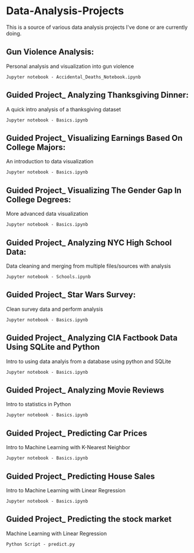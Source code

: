# Data-Analysis-Projects
This is a source of various data analysis projects I've done or are currently doing.

## Gun Violence Analysis: 
Personal analysis and visualization into gun violence

    Jupyter notebook - Accidental_Deaths_Notebook.ipynb

## Guided Project_ Analyzing Thanksgiving Dinner:
  A quick intro analysis of a thanksgiving dataset
    
    Jupyter notebook - Basics.ipynb
  
## Guided Project_ Visualizing Earnings Based On College Majors:
  An introduction to data visualization
    
    Jupyter notebook - Basics.ipynb
  
## Guided Project_ Visualizing The Gender Gap In College Degrees:
  More advanced data visualization
    
    Jupyter notebook - Basics.ipynb
    
## Guided Project_ Analyzing NYC High School Data:
  Data cleaning and merging from multiple files/sources with analysis
  
    Jupyter notebook - Schools.ipynb

## Guided Project_ Star Wars Survey:
  Clean survey data and perform analysis
  
    Jupyter notebook - Basics.ipynb
    
## Guided Project_ Analyzing CIA Factbook Data Using SQLite and Python
  Intro to using data analyis from a database using python and SQLite

  	Jupyter notebook - Basics.ipynb

## Guided Project_ Analyzing Movie Reviews
  Intro to statistics in Python

    Jupyter notebook - Basics.ipynb

## Guided Project_ Predicting Car Prices
  Intro to Machine Learning with K-Nearest Neighbor

  	Jupyter notebook - Basics.ipynb

## Guided Project_ Predicting House Sales
  Intro to Machine Learning with Linear Regression

    Jupyter notebook - Basics.ipynb

## Guided Project_ Predicting the stock market
  Machine Learning with Linear Regression

    Python Script - predict.py